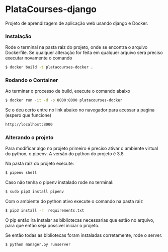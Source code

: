 # PlataCourses-django

Projeto de aprendizagem de aplicação web usando django e Docker.

### Instalação

Rode o terminal na pasta raiz do projeto, onde se encontra o arquivo Dockerfile.
Se qualquer alteração for feita em qualquer arquivo será preciso executar novamente o comando

```sh
$ docker build -t platacourses-docker .
```

### Rodando o Container

Ao terminar o processo de build, execute o comando abaixo 
```sh
$ docker run -it -d -p 8000:8000 platacourses-docker
```
Se o deu certo entre no link abaixo no navegador para acessar a pagina (espero que funcione)
```sh
http://localhost:8000
```

### Alterando o projeto

Para modificar algo no projeto primeiro é preciso ativar o ambiente virtual do python, o pipenv.
A versão do python do projeto é 3.8

Na pasta raiz do projeto execute:

```sh
$ pipenv shell
```
Caso não tenha o pipenv instalado rode no terminal:

```sh
$ sudo pip3 install pipenv
```

Com o ambiente do python ativo execute o comando na pasta raiz
```sh
$ pip3 install -r  requirements.txt 
```
O pip então ira instalar as bibliotecas necessarias que estão no arquivo, para que então seja possivel iniciar o projeto.


Se então todas as bibliotecas foram instaladas corretamente, rode o server.

```sh
$ python manager.py runserver
```

